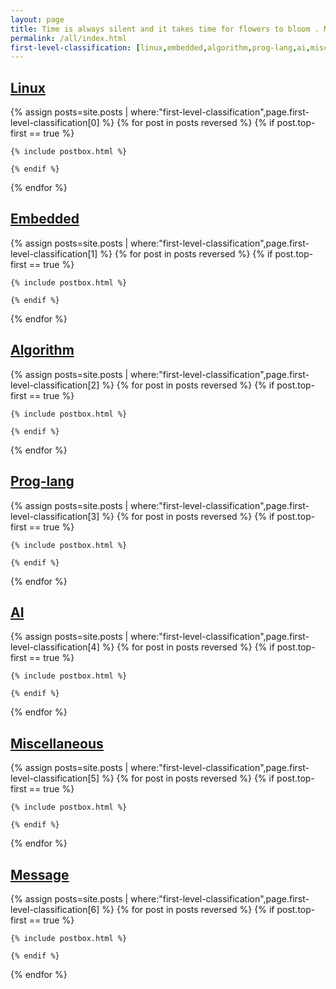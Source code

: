 ```yaml
---
layout: page
title: Time is always silent and it takes time for flowers to bloom . Must be patient . 
permalink: /all/index.html
first-level-classification: [linux,embedded,algorithm,prog-lang,ai,miscellaneous,message]
---
```


<!-- Posts Index
================================================== -->
<section class="recent-posts">

 <div class="section-title">

  <h2><a class="nav-link" href="{{ site.baseurl }}/linux/index.html"><span>Linux</span></a></h2>

 </div>

  <div class="row listrecent">

   {% assign posts=site.posts | where:"first-level-classification",page.first-level-classification[0] %}
   {% for post in posts reversed %}
    {% if post.top-first == true %}

    {% include postbox.html %}

    {% endif %}

   {% endfor %}

  </div>

</section>

<section class="recent-posts">

 <div class="section-title">

  <h2><a class="nav-link" href="{{ site.baseurl }}/embedded/index.html"><span>Embedded</span></a></h2>

 </div>

  <div class="row listrecent">

   {% assign posts=site.posts | where:"first-level-classification",page.first-level-classification[1] %}
   {% for post in posts reversed %}
    {% if post.top-first == true %}

    {% include postbox.html %}

    {% endif %}

   {% endfor %}

  </div>

</section>

<section class="recent-posts">

 <div class="section-title">

  <h2><a class="nav-link" href="{{ site.baseurl }}/algorithm/index.html"><span>Algorithm</span></a></h2>

 </div>

  <div class="row listrecent">

   {% assign posts=site.posts | where:"first-level-classification",page.first-level-classification[2] %}
   {% for post in posts reversed %}
    {% if post.top-first == true %}

    {% include postbox.html %}

    {% endif %}

   {% endfor %}

  </div>

</section>

<section class="recent-posts">

 <div class="section-title">

  <h2><a class="nav-link" href="{{ site.baseurl }}/prog-lang/index.html"><span>Prog-lang</span></a></h2>

 </div>

  <div class="row listrecent">

   {% assign posts=site.posts | where:"first-level-classification",page.first-level-classification[3] %}
   {% for post in posts reversed %}
    {% if post.top-first == true %}

    {% include postbox.html %}

    {% endif %}

   {% endfor %}

  </div>

</section>

<section class="recent-posts">

 <div class="section-title">

  <h2><a class="nav-link" href="{{ site.baseurl }}/ai/index.html"><span>AI</span></a></h2>

 </div>

  <div class="row listrecent">

   {% assign posts=site.posts | where:"first-level-classification",page.first-level-classification[4] %}
   {% for post in posts reversed %}
    {% if post.top-first == true %}

    {% include postbox.html %}

    {% endif %}

   {% endfor %}

  </div>

</section>

<section class="recent-posts">

 <div class="section-title">

  <h2><a class="nav-link" href="{{ site.baseurl }}/miscellaneous/index.html"><span>Miscellaneous</span></a></h2>

 </div>

  <div class="row listrecent">

   {% assign posts=site.posts | where:"first-level-classification",page.first-level-classification[5] %}
   {% for post in posts reversed %}
    {% if post.top-first == true %}

    {% include postbox.html %}

    {% endif %}

   {% endfor %}

  </div>

</section>

<section class="recent-posts">

 <div class="section-title">

  <h2><a class="nav-link" href="{{ site.baseurl }}/message/index.html"><span>Message</span></a></h2>

 </div>

  <div class="row listrecent">

   {% assign posts=site.posts | where:"first-level-classification",page.first-level-classification[6] %}
   {% for post in posts reversed %}
    {% if post.top-first == true %}

    {% include postbox.html %}

    {% endif %}

   {% endfor %}

  </div>

</section>
<!-- Pagination
================================================== -->
<!-- <div class="bottompagination">
<div class="pointerup"><i class="fa fa-caret-up"></i></div>
<span class="navigation" role="navigation">
    {% include pagination.html %}
</span>
</div>-->

